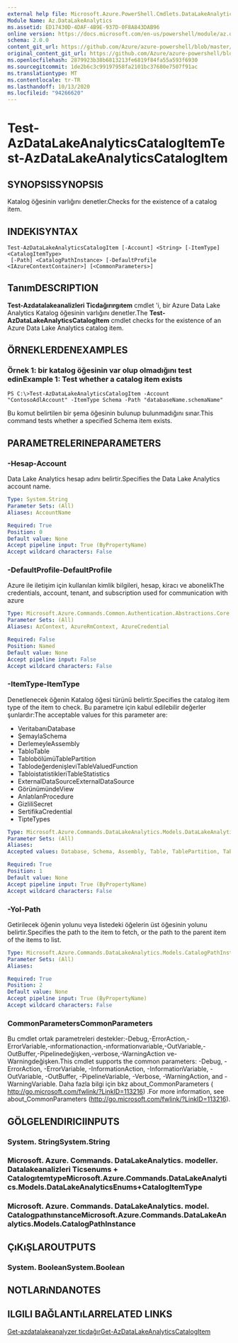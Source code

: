 ```yaml
---
external help file: Microsoft.Azure.PowerShell.Cmdlets.DataLakeAnalytics.dll-Help.xml
Module Name: Az.DataLakeAnalytics
ms.assetid: ED17430D-4DAF-4B9E-937D-0F8A843DAB96
online version: https://docs.microsoft.com/en-us/powershell/module/az.datalakeanalytics/test-azdatalakeanalyticscatalogitem
schema: 2.0.0
content_git_url: https://github.com/Azure/azure-powershell/blob/master/src/DataLakeAnalytics/DataLakeAnalytics/help/Test-AzDataLakeAnalyticsCatalogItem.md
original_content_git_url: https://github.com/Azure/azure-powershell/blob/master/src/DataLakeAnalytics/DataLakeAnalytics/help/Test-AzDataLakeAnalyticsCatalogItem.md
ms.openlocfilehash: 2879923b38b6813213fe6819f84fa55a593f6930
ms.sourcegitcommit: 1de2b6c3c99197958fa2101bc37680e7507f91ac
ms.translationtype: MT
ms.contentlocale: tr-TR
ms.lasthandoff: 10/13/2020
ms.locfileid: "94266620"
---
```

# <span data-ttu-id="a52d4-101">Test-AzDataLakeAnalyticsCatalogItem</span><span class="sxs-lookup"><span data-stu-id="a52d4-101">Test-AzDataLakeAnalyticsCatalogItem</span></span>

## <span data-ttu-id="a52d4-102">SYNOPSIS</span><span class="sxs-lookup"><span data-stu-id="a52d4-102">SYNOPSIS</span></span>
<span data-ttu-id="a52d4-103">Katalog öğesinin varlığını denetler.</span><span class="sxs-lookup"><span data-stu-id="a52d4-103">Checks for the existence of a catalog item.</span></span>

## <span data-ttu-id="a52d4-104">INDEKI</span><span class="sxs-lookup"><span data-stu-id="a52d4-104">SYNTAX</span></span>

```
Test-AzDataLakeAnalyticsCatalogItem [-Account] <String> [-ItemType] <CatalogItemType>
 [-Path] <CatalogPathInstance> [-DefaultProfile <IAzureContextContainer>] [<CommonParameters>]
```

## <span data-ttu-id="a52d4-105">Tanım</span><span class="sxs-lookup"><span data-stu-id="a52d4-105">DESCRIPTION</span></span>
<span data-ttu-id="a52d4-106">**Test-Azdatalakeanalizleri Ticdağırırgıtem** cmdlet 'i, bir Azure Data Lake Analytics Katalog öğesinin varlığını denetler.</span><span class="sxs-lookup"><span data-stu-id="a52d4-106">The **Test-AzDataLakeAnalyticsCatalogItem** cmdlet checks for the existence of an Azure Data Lake Analytics catalog item.</span></span>

## <span data-ttu-id="a52d4-107">ÖRNEKLERDEN</span><span class="sxs-lookup"><span data-stu-id="a52d4-107">EXAMPLES</span></span>

### <span data-ttu-id="a52d4-108">Örnek 1: bir katalog öğesinin var olup olmadığını test edin</span><span class="sxs-lookup"><span data-stu-id="a52d4-108">Example 1: Test whether a catalog item exists</span></span>
```
PS C:\>Test-AzDataLakeAnalyticsCatalogItem -Account "ContosoAdlAccount" -ItemType Schema -Path "databaseName.schemaName"
```

<span data-ttu-id="a52d4-109">Bu komut belirtilen bir şema öğesinin bulunup bulunmadığını sınar.</span><span class="sxs-lookup"><span data-stu-id="a52d4-109">This command tests whether a specified Schema item exists.</span></span>

## <span data-ttu-id="a52d4-110">PARAMETRELERINE</span><span class="sxs-lookup"><span data-stu-id="a52d4-110">PARAMETERS</span></span>

### <span data-ttu-id="a52d4-111">-Hesap</span><span class="sxs-lookup"><span data-stu-id="a52d4-111">-Account</span></span>
<span data-ttu-id="a52d4-112">Data Lake Analytics hesap adını belirtir.</span><span class="sxs-lookup"><span data-stu-id="a52d4-112">Specifies the Data Lake Analytics account name.</span></span>

```yaml
Type: System.String
Parameter Sets: (All)
Aliases: AccountName

Required: True
Position: 0
Default value: None
Accept pipeline input: True (ByPropertyName)
Accept wildcard characters: False
```

### <span data-ttu-id="a52d4-113">-DefaultProfile</span><span class="sxs-lookup"><span data-stu-id="a52d4-113">-DefaultProfile</span></span>
<span data-ttu-id="a52d4-114">Azure ile iletişim için kullanılan kimlik bilgileri, hesap, kiracı ve abonelik</span><span class="sxs-lookup"><span data-stu-id="a52d4-114">The credentials, account, tenant, and subscription used for communication with azure</span></span>

```yaml
Type: Microsoft.Azure.Commands.Common.Authentication.Abstractions.Core.IAzureContextContainer
Parameter Sets: (All)
Aliases: AzContext, AzureRmContext, AzureCredential

Required: False
Position: Named
Default value: None
Accept pipeline input: False
Accept wildcard characters: False
```

### <span data-ttu-id="a52d4-115">-ItemType</span><span class="sxs-lookup"><span data-stu-id="a52d4-115">-ItemType</span></span>
<span data-ttu-id="a52d4-116">Denetlenecek öğenin Katalog öğesi türünü belirtir.</span><span class="sxs-lookup"><span data-stu-id="a52d4-116">Specifies the catalog item type of the item to check.</span></span>
<span data-ttu-id="a52d4-117">Bu parametre için kabul edilebilir değerler şunlardır:</span><span class="sxs-lookup"><span data-stu-id="a52d4-117">The acceptable values for this parameter are:</span></span>
- <span data-ttu-id="a52d4-118">Veritabanı</span><span class="sxs-lookup"><span data-stu-id="a52d4-118">Database</span></span>
- <span data-ttu-id="a52d4-119">Şemayla</span><span class="sxs-lookup"><span data-stu-id="a52d4-119">Schema</span></span>
- <span data-ttu-id="a52d4-120">Derlemeyle</span><span class="sxs-lookup"><span data-stu-id="a52d4-120">Assembly</span></span>
- <span data-ttu-id="a52d4-121">Tablo</span><span class="sxs-lookup"><span data-stu-id="a52d4-121">Table</span></span>
- <span data-ttu-id="a52d4-122">Tablobölümü</span><span class="sxs-lookup"><span data-stu-id="a52d4-122">TablePartition</span></span>
- <span data-ttu-id="a52d4-123">Tablodeğerdenişlevi</span><span class="sxs-lookup"><span data-stu-id="a52d4-123">TableValuedFunction</span></span>
- <span data-ttu-id="a52d4-124">Tabloistatistikleri</span><span class="sxs-lookup"><span data-stu-id="a52d4-124">TableStatistics</span></span>
- <span data-ttu-id="a52d4-125">ExternalDataSource</span><span class="sxs-lookup"><span data-stu-id="a52d4-125">ExternalDataSource</span></span>
- <span data-ttu-id="a52d4-126">Görünümünde</span><span class="sxs-lookup"><span data-stu-id="a52d4-126">View</span></span>
- <span data-ttu-id="a52d4-127">Anlatılan</span><span class="sxs-lookup"><span data-stu-id="a52d4-127">Procedure</span></span>
- <span data-ttu-id="a52d4-128">Gizlili</span><span class="sxs-lookup"><span data-stu-id="a52d4-128">Secret</span></span>
- <span data-ttu-id="a52d4-129">Sertifika</span><span class="sxs-lookup"><span data-stu-id="a52d4-129">Credential</span></span>
- <span data-ttu-id="a52d4-130">Tipte</span><span class="sxs-lookup"><span data-stu-id="a52d4-130">Types</span></span>

```yaml
Type: Microsoft.Azure.Commands.DataLakeAnalytics.Models.DataLakeAnalyticsEnums+CatalogItemType
Parameter Sets: (All)
Aliases:
Accepted values: Database, Schema, Assembly, Table, TablePartition, TableValuedFunction, TableStatistics, ExternalDataSource, View, Procedure, Secret, Credential, Types, Package

Required: True
Position: 1
Default value: None
Accept pipeline input: True (ByPropertyName)
Accept wildcard characters: False
```

### <span data-ttu-id="a52d4-131">-Yol</span><span class="sxs-lookup"><span data-stu-id="a52d4-131">-Path</span></span>
<span data-ttu-id="a52d4-132">Getirilecek öğenin yolunu veya listedeki öğelerin üst öğesinin yolunu belirtir.</span><span class="sxs-lookup"><span data-stu-id="a52d4-132">Specifies the path to the item to fetch, or the path to the parent item of the items to list.</span></span>

```yaml
Type: Microsoft.Azure.Commands.DataLakeAnalytics.Models.CatalogPathInstance
Parameter Sets: (All)
Aliases:

Required: True
Position: 2
Default value: None
Accept pipeline input: True (ByPropertyName)
Accept wildcard characters: False
```

### <span data-ttu-id="a52d4-133">CommonParameters</span><span class="sxs-lookup"><span data-stu-id="a52d4-133">CommonParameters</span></span>
<span data-ttu-id="a52d4-134">Bu cmdlet ortak parametreleri destekler:-Debug,-ErrorAction,-ErrorVariable,-ınformationaction,-ınformationvariable,-OutVariable,-OutBuffer,-Pipelinedeğişken,-verbose,-WarningAction ve-Warningdeğişken.</span><span class="sxs-lookup"><span data-stu-id="a52d4-134">This cmdlet supports the common parameters: -Debug, -ErrorAction, -ErrorVariable, -InformationAction, -InformationVariable, -OutVariable, -OutBuffer, -PipelineVariable, -Verbose, -WarningAction, and -WarningVariable.</span></span> <span data-ttu-id="a52d4-135">Daha fazla bilgi için bkz about_CommonParameters ( http://go.microsoft.com/fwlink/?LinkID=113216) .</span><span class="sxs-lookup"><span data-stu-id="a52d4-135">For more information, see about_CommonParameters (http://go.microsoft.com/fwlink/?LinkID=113216).</span></span>

## <span data-ttu-id="a52d4-136">GÖLGELENDIRICI</span><span class="sxs-lookup"><span data-stu-id="a52d4-136">INPUTS</span></span>

### <span data-ttu-id="a52d4-137">System. String</span><span class="sxs-lookup"><span data-stu-id="a52d4-137">System.String</span></span>

### <span data-ttu-id="a52d4-138">Microsoft. Azure. Commands. DataLakeAnalytics. modeller. Datalakeanalizleri Ticsenums + Catalogıtemtype</span><span class="sxs-lookup"><span data-stu-id="a52d4-138">Microsoft.Azure.Commands.DataLakeAnalytics.Models.DataLakeAnalyticsEnums+CatalogItemType</span></span>

### <span data-ttu-id="a52d4-139">Microsoft. Azure. Commands. DataLakeAnalytics. model. Catalogpathınstance</span><span class="sxs-lookup"><span data-stu-id="a52d4-139">Microsoft.Azure.Commands.DataLakeAnalytics.Models.CatalogPathInstance</span></span>

## <span data-ttu-id="a52d4-140">ÇıKıŞLAR</span><span class="sxs-lookup"><span data-stu-id="a52d4-140">OUTPUTS</span></span>

### <span data-ttu-id="a52d4-141">System. Boolean</span><span class="sxs-lookup"><span data-stu-id="a52d4-141">System.Boolean</span></span>

## <span data-ttu-id="a52d4-142">NOTLARıNDA</span><span class="sxs-lookup"><span data-stu-id="a52d4-142">NOTES</span></span>

## <span data-ttu-id="a52d4-143">ILGILI BAĞLANTıLAR</span><span class="sxs-lookup"><span data-stu-id="a52d4-143">RELATED LINKS</span></span>

[<span data-ttu-id="a52d4-144">Get-azdatalakeanalyzer ticdağır</span><span class="sxs-lookup"><span data-stu-id="a52d4-144">Get-AzDataLakeAnalyticsCatalogItem</span></span>](./Get-AzDataLakeAnalyticsCatalogItem.md)



